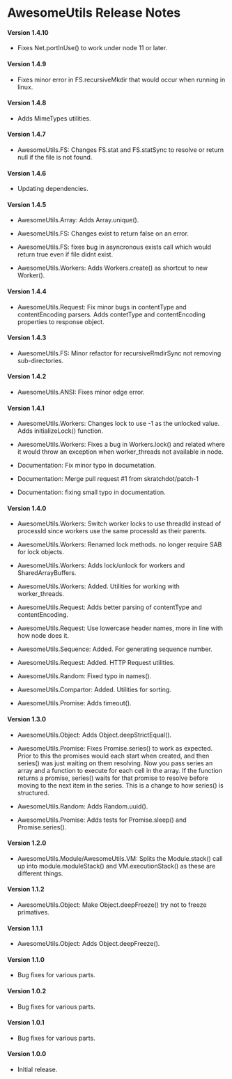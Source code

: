# AwesomeUtils Release Notes

#### **Version 1.4.10**

 - Fixes Net.portInUse() to work under node 11 or later.

#### **Version 1.4.9**

 - Fixes minor error in FS.recursiveMkdir that would occur when running in linux.

#### **Version 1.4.8**

 - Adds MimeTypes utilities.

#### **Version 1.4.7**

 - AwesomeUtils.FS: Changes FS.stat and FS.statSync to resolve or return null if the file is not found.

#### **Version 1.4.6**

 - Updating dependencies.

#### **Version 1.4.5**

 - AwesomeUtils.Array: Adds Array.unique().

 - AwesomeUtils.FS: Changes exist to return false on an error.

 - AwesomeUtils.FS: fixes bug in asyncronous exists call which would return true even if file didnt exist.

 - AwesomeUtils.Workers: Adds Workers.create() as shortcut to new Worker().

#### **Version 1.4.4**

 - AwesomeUtils.Request: Fix minor bugs in contentType and contentEncoding parsers. Adds contetType and contentEncoding properties to response object.

#### **Version 1.4.3**

 - AwesomeUtils.FS: Minor refactor for recursiveRmdirSync not removing sub-directories.

#### **Version 1.4.2**

 - AwesomeUtils.ANSI: Fixes minor edge error.

#### **Version 1.4.1**

 - AwesomeUtils.Workers: Changes lock to use -1 as the unlocked value. Adds initializeLock() function.

 - AwesomeUtils.Workers: Fixes a bug in Workers.lock() and related where it would throw an exception when worker_threads not available in node.

 - Documentation: Fix minor typo in documetation.

 - Documentation: Merge pull request #1 from skratchdot/patch-1

 - Documentation: fixing small typo in documentation.

#### **Version 1.4.0**

 - AwesomeUtils.Workers: Switch worker locks to use threadId instead of processId since workers use the same processId as their parents.

 - AwesomeUtils.Workers: Renamed lock methods. no longer require SAB for lock objects.

 - AwesomeUtils.Workers: Adds lock/unlock for workers and SharedArrayBuffers.

 - AwesomeUtils.Workers: Added. Utilities for working with worker_threads.

 - AwesomeUtils.Request: Adds better parsing of contentType and contentEncoding.

 - AwesomeUtils.Request: Use lowercase header names, more in line with how node does it.

 - AwesomeUtils.Sequence: Added. For generating sequence number.

 - AwesomeUtils.Request: Added. HTTP Request utilities.

 - AwesomeUtils.Random: Fixed typo in names().

 - AwesomeUtils.Compartor: Added. Utilities for sorting.

 - AwesomeUtils.Promise: Adds timeout().

#### **Version 1.3.0**

 - AwesomeUtils.Object: Adds Object.deepStrictEqual().

 - AwesomeUtils.Promise: Fixes Promise.series() to work as expected. Prior to this the promises would each start when created, and then series() was just waiting on them resolving. Now you pass series an array and a function to execute for each cell in the array. If the function returns a promise, series() waits for that promise to resolve before moving to the next item in the series. This is a change to how series() is structured.

 - AwesomeUtils.Random: Adds Random.uuid().

 - AwesomeUtils.Promise: Adds tests for Promise.sleep() and Promise.series().

#### **Version 1.2.0**

 - AwesomeUtils.Module/AwesomeUtils.VM: Splits the Module.stack() call up into module.moduleStack() and VM.executionStack() as these are different things.

#### **Version 1.1.2**

 - AwesomeUtils.Object: Make Object.deepFreeze() try not to freeze primatives.

#### **Version 1.1.1**

 - AwesomeUtils.Object: Adds Object.deepFreeze().

#### **Version 1.1.0**

 - Bug fixes for various parts.

#### **Version 1.0.2**

 - Bug fixes for various parts.

#### **Version 1.0.1**

 - Bug fixes for various parts.

#### **Version 1.0.0**

 - Initial release.
